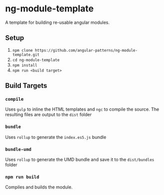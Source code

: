 # ng-module-template

A template for building re-usable angular modules.

## Setup
  1. `npm clone https://github.com/angular-patterns/ng-module-template.git`
  2. `cd ng-module-template`
  3. `npm install`
  4. `npm run <build target>`

## Build Targets

### `compile`
Uses `gulp` to inline the HTML templates and `ngc` to compile the source. The resulting files are output to the `dist` folder

### `bundle`
Uses `rollup` to generate the `index.es5.js` bundle

### `bundle-umd`
Uses `rollup` to generate the UMD bundle and save it to the `dist/bundles` folder

### `npm run build`
Compiles and builds the module.
 
